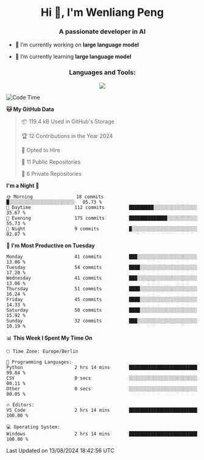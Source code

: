 <h1 align="center">Hi 👋, I'm Wenliang Peng</h1>
<h3 align="center">A passionate developer in AI</h3>

- 🔭 I’m currently working on **large language model**

- 🌱 I’m currently learning **large language model**

<!-- <h3 align="left">Connect with me:</h3> -->
<!-- <p align="left">
</p> -->

<h3 align="center">Languages and Tools:</h3>
<p align="center">
  <a href="https://skillicons.dev">
    <img src="https://skillicons.dev/icons?i=cpp,ros,docker,azure,git,linux,py,pytorch,cmake,githubactions,powershell,md&perline=6" />
  </a>
</p>


<!-- <p><img align="center" src="https://github-readme-stats.vercel.app/api/top-langs?username=bpwl0121&show_icons=true&locale=en&layout=compact" alt="bpwl0121" /></p> -->

<!-- <p><img align="center" src="https://github-readme-streak-stats.herokuapp.com/?user=bpwl0121&" alt="bpwl0121" /></p> -->

<!--START_SECTION:waka-->
![Code Time](http://img.shields.io/badge/Code%20Time-146%20hrs%207%20mins-blue)

**🐱 My GitHub Data** 

> 📦 119.4 kB Used in GitHub's Storage 
 > 
> 🏆 12 Contributions in the Year 2024
 > 
> 💼 Opted to Hire
 > 
> 📜 11 Public Repositories 
 > 
> 🔑 6 Private Repositories 
 > 
**I'm a Night 🦉** 

```text
🌞 Morning                18 commits          █░░░░░░░░░░░░░░░░░░░░░░░░   05.73 % 
🌆 Daytime                112 commits         █████████░░░░░░░░░░░░░░░░   35.67 % 
🌃 Evening                175 commits         ██████████████░░░░░░░░░░░   55.73 % 
🌙 Night                  9 commits           █░░░░░░░░░░░░░░░░░░░░░░░░   02.87 % 
```
📅 **I'm Most Productive on Tuesday** 

```text
Monday                   41 commits          ███░░░░░░░░░░░░░░░░░░░░░░   13.06 % 
Tuesday                  54 commits          ████░░░░░░░░░░░░░░░░░░░░░   17.20 % 
Wednesday                41 commits          ███░░░░░░░░░░░░░░░░░░░░░░   13.06 % 
Thursday                 51 commits          ████░░░░░░░░░░░░░░░░░░░░░   16.24 % 
Friday                   45 commits          ████░░░░░░░░░░░░░░░░░░░░░   14.33 % 
Saturday                 50 commits          ████░░░░░░░░░░░░░░░░░░░░░   15.92 % 
Sunday                   32 commits          ███░░░░░░░░░░░░░░░░░░░░░░   10.19 % 
```


📊 **This Week I Spent My Time On** 

```text
🕑︎ Time Zone: Europe/Berlin

💬 Programming Languages: 
Python                   2 hrs 14 mins       █████████████████████████   99.84 % 
CSV                      0 secs              ░░░░░░░░░░░░░░░░░░░░░░░░░   00.11 % 
Other                    0 secs              ░░░░░░░░░░░░░░░░░░░░░░░░░   00.05 % 

🔥 Editors: 
VS Code                  2 hrs 14 mins       █████████████████████████   100.00 % 

💻 Operating System: 
Windows                  2 hrs 14 mins       █████████████████████████   100.00 % 
```


 Last Updated on 13/08/2024 18:42:56 UTC
<!--END_SECTION:waka-->
